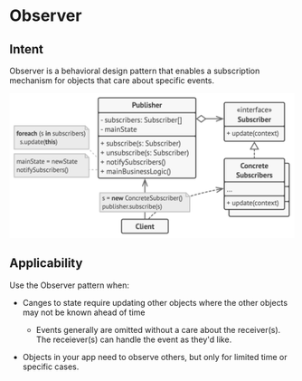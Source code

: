 # Observer

## Intent

Observer is a behavioral design pattern that enables a subscription mechanism for objects that care about specific events.

![alt text](https://github.com/PR0Grammar/design-patterns/blob/main/Behavioral/observer/obsever-struct.png)

## Applicability

Use the Observer pattern when:

- Canges to state require updating other objects where the other objects may not be known ahead of time
  - Events generally are omitted without a care about the receiver(s). The receiever(s) can handle the event as they'd like.
 
- Objects in your app need to observe others, but only for limited time or specific cases.
